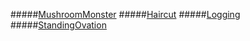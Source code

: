 
#####[MushroomMonster](https://code.google.com/codejam/contest/4224486/dashboard)
#####[Haircut](https://code.google.com/codejam/contest/4224486/dashboard#s=p1)
#####[Logging](https://code.google.com/codejam/contest/4224486/dashboard#s=p2)
#####[StandingOvation](https://code.google.com/codejam/contest/6224486/dashboard#s=p0)
